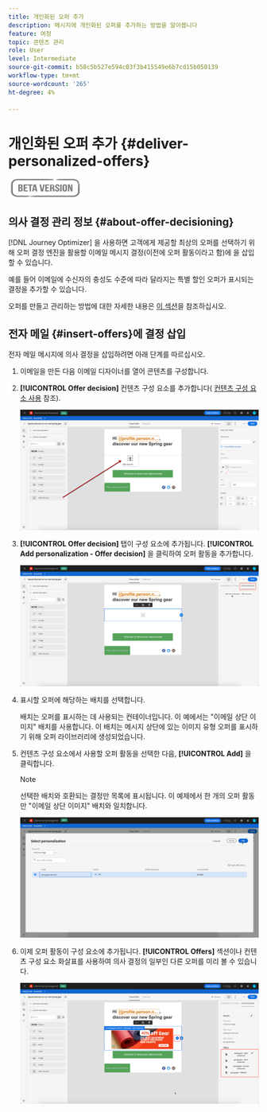 ```yaml
---
title: 개인화된 오퍼 추가
description: 메시지에 개인화된 오퍼를 추가하는 방법을 알아봅니다
feature: 여정
topic: 콘텐츠 관리
role: User
level: Intermediate
source-git-commit: b58c5b527e594c03f3b415549e6b7cd15b050139
workflow-type: tm+mt
source-wordcount: '265'
ht-degree: 4%

---
```


# 개인화된 오퍼 추가 {#deliver-personalized-offers}

![](assets/do-not-localize/badge.png)

## 의사 결정 관리 정보 {#about-offer-decisioning}

[!DNL Journey Optimizer] 을 사용하면 고객에게 제공할 최상의 오퍼를 선택하기 위해 오퍼 결정 엔진을 활용할 이메일 메시지 결정(이전에 오퍼 활동이라고 함)에 을 삽입할 수 있습니다.

예를 들어 이메일에 수신자의 충성도 수준에 따라 달라지는 특별 할인 오퍼가 표시되는 결정을 추가할 수 있습니다.

오퍼를 만들고 관리하는 방법에 대한 자세한 내용은 [이 섹션](offers/get-started/starting-offer-decisioning.md)을 참조하십시오.

## 전자 메일 {#insert-offers}에 결정 삽입

전자 메일 메시지에 의사 결정을 삽입하려면 아래 단계를 따르십시오.

1. 이메일을 만든 다음 이메일 디자이너를 열어 콘텐츠를 구성합니다.

1. **[!UICONTROL Offer decision]** 컨텐츠 구성 요소를 추가합니다( [컨텐츠 구성 요소 사용](content-components.md) 참조).

   ![](assets/deliver-offer-component.png)

1. **[!UICONTROL Offer decision]** 탭이 구성 요소에 추가됩니다. **[!UICONTROL Add personalization - Offer decision]** 을 클릭하여 오퍼 활동을 추가합니다.

   ![](assets/deliver-offer-tab.png)

1. 표시할 오퍼에 해당하는 배치를 선택합니다.

   배치는 오퍼를 표시하는 데 사용되는 컨테이너입니다. 이 예에서는 &quot;이메일 상단 이미지&quot; 배치를 사용합니다. 이 배치는 메시지 상단에 있는 이미지 유형 오퍼를 표시하기 위해 오퍼 라이브러리에 생성되었습니다.

1. 컨텐츠 구성 요소에서 사용할 오퍼 활동을 선택한 다음, **[!UICONTROL Add]** 을 클릭합니다.

   >[!NOTE]
   >
   >선택한 배치와 호환되는 결정만 목록에 표시됩니다. 이 예제에서 한 개의 오퍼 활동만 &quot;이메일 상단 이미지&quot; 배치와 일치합니다.

   ![](assets/deliver-offer-placement.png)

1. 이제 오퍼 활동이 구성 요소에 추가됩니다. **[!UICONTROL Offers]** 섹션이나 컨텐츠 구성 요소 화살표를 사용하여 의사 결정의 일부인 다른 오퍼를 미리 볼 수 있습니다.

   ![](assets/deliver-offer-preview.png)
